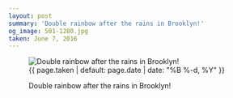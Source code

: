 ```yaml
---
layout: post
summary: 'Double rainbow after the rains in Brooklyn!'
og_image: 501-1280.jpg
taken: June 7, 2016
---
```


<figure class="post">
<img alt="Double rainbow after the rains in Brooklyn!" sizes="(min-width: 700px) 50vw, calc(100vw - 2rem)" src="{{ site.assets_url }}/501-640.jpg" srcset="{{ site.assets_url }}/501-1280.jpg 1280w, {{ site.assets_url }}/501-960.jpg 960w, {{ site.assets_url }}/501-640.jpg 640w, {{ site.assets_url }}/501-320.jpg 320w"/>
<figcaption>
<time>{{ page.taken | default: page.date | date: "%B %-d, %Y" }}</time>
<p>Double rainbow after the rains in Brooklyn!</p>
</figcaption>
</figure>
